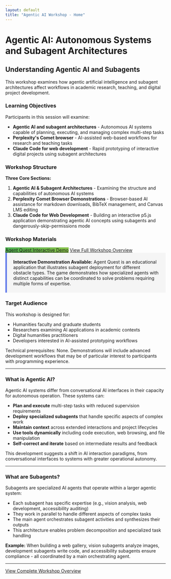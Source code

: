 ```yaml
---
layout: default
title: "Agentic AI Workshop - Home"
---
```


# Agentic AI: Autonomous Systems and Subagent Architectures

## Understanding Agentic AI and Subagents

This workshop examines how agentic artificial intelligence and subagent architectures affect workflows in academic research, teaching, and digital project development.

### Learning Objectives

Participants in this session will examine:

- **Agentic AI and subagent architectures** - Autonomous AI systems capable of planning, executing, and managing complex multi-step tasks
- **Perplexity's Comet browser** - AI-assisted web-based workflows for research and teaching tasks
- **Claude Code for web development** - Rapid prototyping of interactive digital projects using subagent architectures

### Workshop Structure

**Three Core Sections:**

1. **Agentic AI & Subagent Architectures** - Examining the structure and capabilities of autonomous AI systems
2. **Perplexity Comet Browser Demonstrations** - Browser-based AI assistance for markdown downloads, BibTeX management, and Canvas LMS editing
3. **Claude Code for Web Development** - Building an interactive p5.js application demonstrating agentic AI concepts using subagents and dangerously-skip-permissions mode

### Workshop Materials

<div class="text-center mt-lg mb-lg">
  <a href="game/index.html" class="btn" style="background: linear-gradient(135deg, #4caf50 0%, #8bc34a 100%);">Agent Quest Interactive Demo</a>
  <a href="agentic-ai-workshop-overview.html" class="btn">View Full Workshop Overview</a>
</div>

<div class="pop-box" style="background: #f5f5f5; border-left: 5px solid #667eea; padding: 20px;">
<strong>Interactive Demonstration Available:</strong> Agent Quest is an educational application that illustrates subagent deployment for different obstacle types. The game demonstrates how specialized agents with distinct capabilities can be coordinated to solve problems requiring multiple forms of expertise.
</div>

### Target Audience

This workshop is designed for:

- Humanities faculty and graduate students
- Researchers examining AI applications in academic contexts
- Digital humanities practitioners
- Developers interested in AI-assisted prototyping workflows

Technical prerequisites: None. Demonstrations will include advanced development workflows that may be of particular interest to participants with programming experience.

---

### What is Agentic AI?

Agentic AI systems differ from conversational AI interfaces in their capacity for autonomous operation. These systems can:

- **Plan and execute** multi-step tasks with reduced supervision requirements
- **Deploy specialized subagents** that handle specific aspects of complex work
- **Maintain context** across extended interactions and project lifecycles
- **Use tools dynamically** including code execution, web browsing, and file manipulation
- **Self-correct and iterate** based on intermediate results and feedback

This development suggests a shift in AI interaction paradigms, from conversational interfaces to systems with greater operational autonomy.

---

### What are Subagents?

Subagents are specialized AI agents that operate within a larger agentic system:

- Each subagent has specific expertise (e.g., vision analysis, web development, accessibility auditing)
- They work in parallel to handle different aspects of complex tasks
- The main agent orchestrates subagent activities and synthesizes their outputs
- This architecture enables problem decomposition and specialized task handling

**Example:** When building a web gallery, vision subagents analyze images, development subagents write code, and accessibility subagents ensure compliance - all coordinated by a main orchestrating agent.

---

<div class="text-center mt-md">
  <a href="agentic-ai-workshop-overview.html" class="btn">View Complete Workshop Overview</a>
</div>
